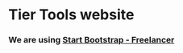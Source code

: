 # Tier Tools website
### We are using [Start Bootstrap - Freelancer](https://startbootstrap.com/template-overviews/freelancer/)
